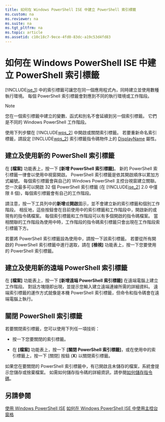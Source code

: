 ```yaml
---
title: 如何在 Windows PowerShell ISE 中建立 PowerShell 索引標籤
ms.custom: na
ms.reviewer: na
ms.suite: na
ms.tgt_pltfrm: na
ms.topic: article
ms.assetid: c10c18c7-9ece-4fd0-83dc-a19c53d4fd83
---
```

# 如何在 Windows PowerShell ISE 中建立 PowerShell 索引標籤
[!INCLUDE[ise_1](../Token/ise_1_md.md)] 中的索引標籤可讓您在同一個應用程式內，同時建立並使用數種執行環境。 每個 PowerShell 索引標籤會對應到不同的執行環境或工作階段。

> [!NOTE]
> 您在一個索引標籤中建立的變數、函式和別名不會延續到另一個索引標籤。 它們是不同的 Windows PowerShell 工作階段。

使用下列步驟在 [!INCLUDE[wps_2](../Token/wps_2_md.md)] 中開啟或關閉索引標籤。 若要重新命名索引標籤，請設定 [!INCLUDE[wps_2](../Token/wps_2_md.md)] 索引標籤指令碼物件上的 [DisplayName](assetId:///a9b58556-951b-4f48-b3ae-b351b7564360#Displayname) 屬性。

## 建立及使用新的 PowerShell 索引標籤
在 **[檔案]** 功能表上，按一下 **[新增 PowerShell 索引標籤]**。 新的 PowerShell 索引標籤一律會以使用中視窗開啟。 PowerShell 索引標籤是依其開啟順序以累加方式編號。 每個索引標籤會與自己的 Windows PowerShell 主控台視窗建立關聯。 您一次最多可以開啟 32 個 PowerShell 索引標籤 (在 [!INCLUDE[ise_2](../Token/ise_2_md.md)] 2.0 中僅限 8 個)，每個索引標籤會有自己的工作階段。

請注意，按一下工具列中的**新增**或**開啟**圖示，並不會建立新的索引標籤和個別工作階段。  相反地，這些按鈕會在目前使用中的索引標籤和工作階段中，開啟新的或現有的指令碼檔案。 每個索引標籤和工作階段可以有多個開啟的指令碼檔案。 當相關聯的工作階段為使用中時，工作階段的指令碼索引標籤只會出現在工作階段索引標籤下方。

若要將 PowerShell 索引標籤設為使用中，請按一下該索引標籤。 若要從所有開啟的 PowerShell 索引標籤中進行選取，請在 **[檢視]** 功能表上，按一下您要使用的 PowerShell 索引標籤。

## 建立及使用新的遠端 PowerShell 索引標籤
在 **[檔案]** 功能表上，按一下 **[新增遠端 PowerShell 索引標籤]** 在遠端電腦上建立工作階段。 對話方塊隨即出現，並提示您輸入建立遠端連線所需的詳細資料。 遠端索引標籤的運作方式就像是本機 PowerShell 索引標籤，但命令和指令碼會在遠端電腦上執行。

## 關閉 PowerShell 索引標籤
若要關閉索引標籤，您可以使用下列任一項技術：

-   按一下您要關閉的索引標籤。

-   在 **[檔案]** 功能表上，按一下 **[關閉 PowerShell 索引標籤]**，或在使用中的索引標籤上，按一下 [關閉] 按鈕 (**X**) 以關閉索引標籤。

如果您在要關閉的 PowerShell 索引標籤中，有已開啟且未儲存的檔案，系統會提示您儲存或捨棄檔案。 如需如何儲存指令碼的詳細資訊，請參閱[如何儲存指令碼](assetId:///162f594d-efd3-4234-9960-45e56e6eadc8)。

## 另請參閱
[使用 Windows PowerShell ISE](../Topic/Using-the-Windows-PowerShell-ISE.md)
[如何在 Windows PowerShell ISE 中使用主控台窗格](../Topic/How-to-Use-the-Console-Pane-in-the-Windows-PowerShell-ISE.md)



<!--HONumber=Apr16_HO1-->


